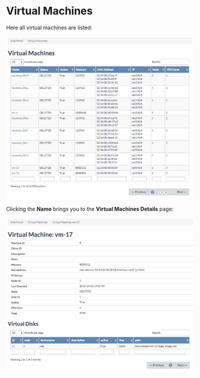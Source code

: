 # Virtual Machines

Here all virtual machines are listed:

![\[\]](../../.gitbook/assets/virtualmachines%20%282%29.png)

Clicking the **Name** brings you to the **Virtual Machines Details** page:

![\[\]](../../.gitbook/assets/virtualmachinedetails.png)

